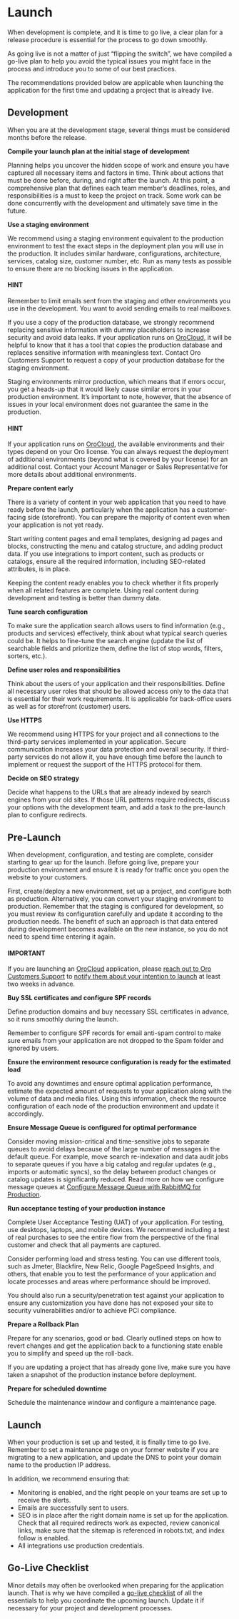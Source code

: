# Launch

When development is complete, and it is time to go live, a clear plan for a release procedure is essential for the process to go down smoothly.

As going live is not a matter of just “flipping the switch”, we have compiled a go-live plan to help you avoid the typical issues you might face in the process and introduce you to some of our best practices.

The recommendations provided below are applicable when launching the application for the first time and updating a project that is already live.

## Development

When you are at the development stage, several things must be considered months before the release.

**Compile your launch plan at the initial stage of development**

Planning helps you uncover the hidden scope of work and ensure you have captured all necessary items and factors in time. Think about actions that must be done before, during, and right after the launch. At this point, a comprehensive plan that defines each team member’s deadlines, roles, and responsibilities is a must to keep the project on track. Some work can be done concurrently with the development and ultimately save time in the future.

**Use a staging environment**

We recommend using a staging environment equivalent to the production environment to test the exact steps in the deployment plan you will use in the production. It includes similar hardware, configurations, architecture, services, catalog size, customer number, etc. Run as many tests as possible to ensure there are no blocking issues in the application.

#### HINT
Remember to limit emails sent from the staging and other environments you use in the development. You want to avoid sending emails to real mailboxes.

If you use a copy of the production database, we strongly recommend replacing sensitive information with dummy placeholders to increase security and avoid data leaks.
If your application runs on <a href="/cloud">OroCloud</a>, it will be helpful to know that it has a tool that copies the production database and replaces sensitive information with meaningless text. Contact Oro Customers Support to request a copy of your production database for the staging environment.

Staging environments mirror production, which means that if errors occur, you get a heads-up that it would likely cause similar errors in your production environment. It’s important to note, however, that the absence of issues in your local environment does not guarantee the same in the production.

#### HINT
If your application runs on <a href="/cloud">OroCloud</a>, the available environments and their types depend on your Oro license. You can always request the deployment of additional environments (beyond what is covered by your license) for an additional cost. Contact your Account Manager or Sales Representative for more details about additional environments.

**Prepare content early**

There is a variety of content in your web application that you need to have ready before the launch, particularly when the application has a customer-facing side (storefront). You can prepare the majority of content even when your application is not yet ready.

Start writing content pages and email templates, designing ad pages and blocks, constructing the menu and catalog structure, and adding product data. If you use integrations to import content, such as products or catalogs, ensure all the required information, including SEO-related attributes, is in place.

Keeping the content ready enables you to check whether it fits properly when all related features are complete. Using real content during development and testing is better than dummy data.

**Tune search configuration**

To make sure the application search allows users to find information (e.g., products and services) effectively, think about what typical search queries could be. It helps to fine-tune the search engine (update the list of searchable fields and prioritize them, define the list of stop words, filters, sorters, etc.).

**Define user roles and responsibilities**

Think about the users of your application and their responsibilities. Define all necessary user roles that should be allowed access only to the data that is essential for their work requirements. It is applicable for back-office users as well as for storefront (customer) users.

**Use HTTPS**

We recommend using HTTPS for your project and all connections to the third-party services implemented in your application. Secure communication increases your data protection and overall security. If third-party services do not allow it, you have enough time before the launch to implement or request the support of the HTTPS protocol for them.

**Decide on SEO strategy**

Decide what happens to the URLs that are already indexed by search engines from your old sites. If those URL patterns require redirects, discuss your options with the development team, and add a task to the pre-launch plan to configure redirects.

## Pre-Launch

When development, configuration, and testing are complete, consider starting to gear up for the launch. Before going live, prepare your production environment and ensure it is ready for traffic once you open the website to your customers.

First, create/deploy a new environment, set up a project, and configure both as production. Alternatively, you can convert your staging environment to production. Remember that the staging is configured for development, so you must review its configuration carefully and update it according to the production needs. The benefit of such an approach is that data entered during development becomes available on the new instance, so you do not need to spend time entering it again.

#### IMPORTANT
If you are launching an <a href="/cloud">OroCloud</a> application, please <a href="https://magecore.atlassian.net/servicedesk/customer/portal/2" target="_blank">reach out to Oro Customers Support</a> to <a href="https://doc.oroinc.com/cloud/support/" target="_blank">notify them about your intention to launch</a> at least two weeks in advance.

**Buy SSL certificates and configure SPF records**

Define production domains and buy necessary SSL certificates in advance, so it runs smoothly during the launch.

Remember to configure SPF records for email anti-spam control to make sure emails from your application are not dropped to the Spam folder and ignored by users.

**Ensure the environment resource configuration is ready for the estimated load**

To avoid any downtimes and ensure optimal application performance, estimate the expected amount of requests to your application along with the volume of data and media files. Using this information, check the resource configuration of each node of the production environment and update it accordingly.

**Ensure Message Queue is configured for optimal performance**

Consider moving mission-critical and time-sensitive jobs to separate queues to avoid delays because of the large number of messages in the default queue. For example, move search re-indexation and data audit jobs to separate queues if you have a big catalog and regular updates (e.g., imports or automatic syncs), so the delay between product changes or catalog updates is significantly reduced. Read more on how we configure message queues at [Configure Message Queue with RabbitMQ for Production](../mq/rabbit-mq/rabbit-mq-in-production.md#op-structure-mq-rabbitmq-configure).

**Run acceptance testing of your production instance**

Complete User Acceptance Testing (UAT) of your application. For testing, use desktops, laptops, and mobile devices. We recommend including a test of real purchases to see the entire flow from the perspective of the final customer and check that all payments are captured.

Consider performing load and stress testing. You can use different tools, such as Jmeter, Blackfire, New Relic, Google PageSpeed Insights, and others, that enable you to test the performance of your application and locate processes and areas where performance should be improved.

You should also run a security/penetration test against your application to ensure any customization you have done has not exposed your site to security vulnerabilities and/or to achieve PCI compliance.

**Prepare a Rollback Plan**

Prepare for any scenarios, good or bad. Clearly outlined steps on how to revert changes and get the application back to a functioning state enable you to simplify and speed up the roll-back.

If you are updating a project that has already gone live, make sure you have taken a snapshot of the production instance before deployment.

**Prepare for scheduled downtime**

Schedule the maintenance window and configure a maintenance page.

## Launch

When your production is set up and tested, it is finally time to go live. Remember to set a maintenance page on your former website if you are migrating to a new application, and update the DNS to point your domain name to the production IP address.

In addition, we recommend ensuring that:

* Monitoring is enabled, and the right people on your teams are set up to receive the alerts.
* Emails are successfully sent to users.
* SEO is in place after the right domain name is set up for the application. Check that all required redirects work as expected, review canonical links, make sure that the sitemap is referenced in robots.txt, and index follow is enabled.
* All integrations use production credentials.

## Go-Live Checklist

Minor details may often be overlooked when preparing for the application launch. That is why we have compiled a <a href="https://docs.google.com/spreadsheets/d/1AUQWjB3cufXoMYR3FakKrHbSkRBdGlVhVIK9YrqqWRs/edit?usp=sharing" target="_blank">go-live checklist</a> of all the essentials to help you coordinate the upcoming launch. Update it if necessary for your project and development processes.

<!-- Frontend -->
